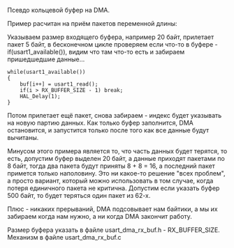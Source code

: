 Псевдо кольцевой буфер на DMA.

Пример расчитан на приём пакетов переменной длины:

Указываем размер входящего буфера, например 20 байт, прилетает пакет 5 байт, в бесконечном цикле проверяем если что-то в буфере - if(usart1_available()), видим что там что-то есть и забираем пришедшедшие данные...

```
while(usart1_available())
{
	buf[i++] = usart1_read();
	if(i > RX_BUFFER_SIZE - 1) break;
	HAL_Delay(1);
}
```

Потом прилетает ещё пакет, снова забираем - индекс будет указывать на новую партию данных. Как только буфер заполнится, DMA остановится, и запустится только после того как все данные будут вычитаны. 

Минусом этого примера является то, что часть данных будет терятся, то есть, допустим буфер выделен 20 байт, а данные приходят пакетами по 8 байт, тогда два пакета будут приняты 8 + 8 = 16, а последний пакет примется только наполовину. 
Это ни какое-то решение "всех проблем", а просто вариант, который можно использовать в том случае, когда потеря единичного пакета не критична. Допустим если указать буфер 500 байт, то будет теряться один пакет из 62-х.  

Плюс - никаких прерываний, DMA подсовывает нам байтики, а мы их забираем когда нам нужно, а ни когда DMA закончит работу.

Размер буфера указать в файле usart_dma_rx_buf.h - RX_BUFFER_SIZE. Механизм в файле usart_dma_rx_buf.c
